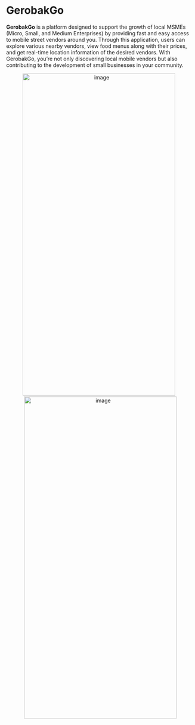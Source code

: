 # GerobakGo

**GerobakGo** is a platform designed to support the growth of local MSMEs (Micro, Small, and Medium Enterprises) by providing fast and easy access to mobile street vendors around you. Through this application, users can explore various nearby vendors, view food menus along with their prices, and get real-time location information of the desired vendors. With GerobakGo, you’re not only discovering local mobile vendors but also contributing to the development of small businesses in your community.

<p align="center">
  <img width="409" height="862" alt="image" src="https://github.com/user-attachments/assets/64671eb6-dd45-44e1-bbda-671307850c1c" />
  &nbsp;
  <img width="409" height="862" alt="image" src="https://github.com/user-attachments/assets/9b4d3154-dc05-49b9-806d-41afc9667862" />
</p>
